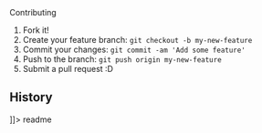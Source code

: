 <snippet>
  <content><![CDATA[
# ${1:Project Name}
TODO: This page is my first project at General Assembly's Web Development Intensive, and will serve as a portfolio for all of my future web development projects. Stay tuned for more rojects to be posted!

## Contributing
1. Fork it!
2. Create your feature branch: `git checkout -b my-new-feature`
3. Commit your changes: `git commit -am 'Add some feature'`
4. Push to the branch: `git push origin my-new-feature`
5. Submit a pull request :D
## History

]]></content>
  <tabTrigger>readme</tabTrigger>
</snippet>